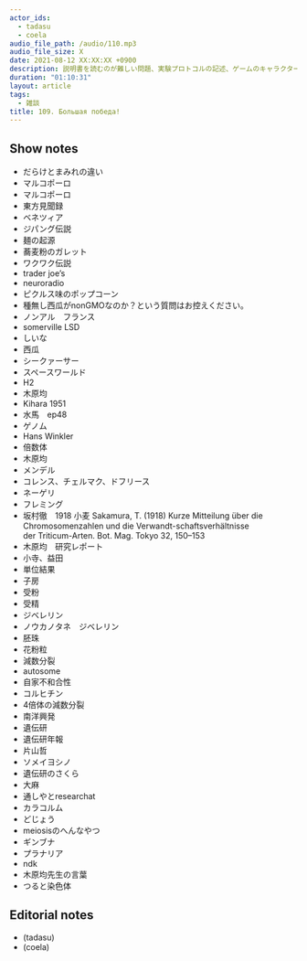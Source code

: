 ```yaml
---
actor_ids:
  - tadasu
  - coela
audio_file_path: /audio/110.mp3
audio_file_size: X
date: 2021-08-12 XX:XX:XX +0900
description: 説明書を読むのが難しい問題、実験プロトコルの記述、ゲームのキャラクターセレクトと実験テーマ選定の類似性について話しました。
duration: "01:10:31"
layout: article
tags:
  - 雑談
title: 109. Большая победа! 
---
```


## Show notes
- だらけとまみれの違い
- マルコポーロ
- マルコポーロ
- 東方見聞録
- ベネツィア
- ジパング伝説
- 麺の起源
- 蕎麦粉のガレット
- ワクワク伝説
- trader joe’s
- neuroradio
- ピクルス味のポップコーン
- 種無し西瓜がnonGMOなのか？という質問はお控えください。
- ノンアル　フランス
- somerville LSD
- しいな
- 西瓜
- シークァーサー
- スペースワールド
- H2
- 木原均
- Kihara 1951
- 水馬　ep48
- ゲノム
- Hans Winkler
- 倍数体
- 木原均
- メンデル
- コレンス、チェルマク、ドフリース
- ネーゲリ
- フレミング
- 坂村徹　1918 小麦 		Sakamura, T. (1918) Kurze Mitteilung über die Chromosomenzahlen und die Verwandt-schaftsverhältnisse der Triticum-Arten. Bot. Mag. Tokyo 32, 150–153
- 木原均　研究レポート
- 小寺、益田  
- 単位結果
- 子房
- 受粉
- 受精
- ジベレリン
- ノウカノタネ　ジベレリン
- 胚珠
- 花粉粒
- 減数分裂
- autosome 
- 自家不和合性
- コルヒチン
- 4倍体の減数分裂
- 南洋興発
- 遺伝研
- 遺伝研年報
- 片山哲
- ソメイヨシノ
- 遺伝研のさくら
- 大麻
- 通しやとresearchat
- カラコルム
- どじょう
- meiosisのへんなやつ
- ギンブナ
- プラナリア
- ndk
- 木原均先生の言葉
- つると染色体

## Editorial notes
- (tadasu)
- (coela)

